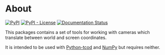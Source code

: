 # About

[![PyPI](https://img.shields.io/pypi/v/tcod-camera)](https://pypi.org/project/tcod-camera/)
[![PyPI - License](https://img.shields.io/pypi/l/tcod-camera)](https://github.com/HexDecimal/python-tcod-camera/blob/main/LICENSE)
[![Documentation Status](https://readthedocs.org/projects/python-tcod-camera/badge/?version=latest)](https://python-tcod-camera.readthedocs.io)

This packages contains a set of tools for working with cameras which translate between world and screen coordinates.

It is intended to be used with [Python-tcod](https://github.com/libtcod/python-tcod) and [NumPy](https://numpy.org/) but requires neither.
